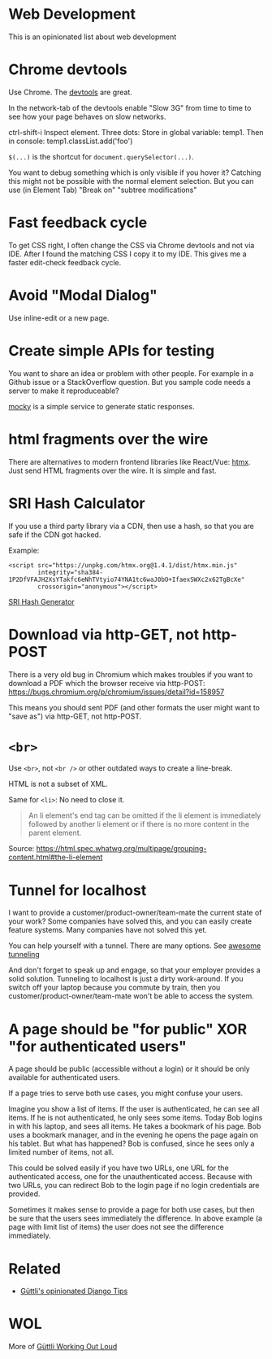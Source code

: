 # Web Development

This is an opinionated list about web development

# Chrome devtools

Use Chrome. The [devtools](https://developer.chrome.com/docs/devtools) are great.

In the network-tab of the devtools enable "Slow 3G" from time to time to see how your page behaves on slow networks.

ctrl-shift-i Inspect element. Three dots: Store in global variable: temp1. Then in console: temp1.classList.add('foo')

`$(...)` is the shortcut for `document.querySelector(...)`.

You want to debug something which is only visible if you hover it? Catching this might not be possible with the normal element selection. But you can use (in Element Tab) "Break on" "subtree modifications"

# Fast feedback cycle

To get CSS right, I often change the CSS via Chrome devtools and not via IDE. After I found the matching CSS I copy it to my IDE. This
gives me a faster edit-check feedback cycle.

# Avoid "Modal Dialog"

Use inline-edit or a new page.

# Create simple APIs for testing

You want to share an idea or problem with other people. For example in a Github issue or a
StackOverflow question. But you sample code needs a server to make it reproduceable?

[mocky](https://designer.mocky.io/) is a simple service to generate static responses.

# html fragments over the wire

There are alternatives to modern frontend libraries like React/Vue: [htmx](//htmx.org). Just
send HTML fragments over the wire. It is simple and fast.

# SRI Hash Calculator

If you use a third party library via a CDN, then use a hash, so that you are safe if the CDN got hacked.

Example:

```
<script src="https://unpkg.com/htmx.org@1.4.1/dist/htmx.min.js" 
        integrity="sha384-1P2DfVFAJH2XsYTakfc6eNhTVtyio74YNA1tc6waJ0bO+IfaexSWXc2x62TgBcXe" 
        crossorigin="anonymous"></script>
```

[SRI Hash Generator](https://www.srihash.org/)

# Download via http-GET, not http-POST

There is a very old bug in Chromium which makes troubles if you want to download a PDF
which the browser receive via http-POST: https://bugs.chromium.org/p/chromium/issues/detail?id=158957

This means you should sent PDF (and other formats the user might want to "save as") via http-GET, not http-POST.

# `<br>`

Use `<br>`, not `<br />` or other outdated ways to create a line-break.

HTML is not a subset of XML.

Same for `<li>`: No need to close it.

> An li element's end tag can be omitted if the li element is immediately followed by another li element or if there is no more content in the parent element.

Source: https://html.spec.whatwg.org/multipage/grouping-content.html#the-li-element

# Tunnel for localhost

I want to provide a customer/product-owner/team-mate the current state of your work? Some companies have solved this, and you can easily create feature systems. Many companies have not solved this yet.

You can help yourself with a tunnel. There are many options. See [awesome tunneling](https://github.com/anderspitman/awesome-tunneling)

And don't forget to speak up and engage, so that your employer provides a solid solution. Tunneling to localhost is just a dirty work-around. If you switch off your laptop because you commute by train, then you customer/product-owner/team-mate  won't be able to access the system.


# A page should be "for public" XOR "for authenticated users"

A page should be public (accessible without a login) or it should be only available for authenticated users.

If a page tries to serve both use cases, you might confuse your users.

Imagine you show a list of items. If the user is authenticated, he can see all items. If he is not authenticated,
he only sees some items. Today Bob logins in with his laptop, and sees all items. He takes a bookmark of his page. Bob
uses a bookmark manager, and in the evening he opens the page again on his tablet. But what has happened? Bob is
confused, since he sees only a limited number of items, not all.

This could be solved easily if you have two URLs, one URL for the authenticated access, one for the unauthenticated access. Because
with two URLs, you can redirect Bob to the login page if no login credentials are provided.

Sometimes it makes sense to provide a page for both use cases, but then be sure that the users sees immediately the difference. In above
example (a page with limit list of items) the user does not see the difference immediately.






# Related

* [Güttli's opinionated Django Tips](https://github.com/guettli/django-tips)

# WOL

More of [Güttli Working Out Loud](https://github.com/guettli/wol)
